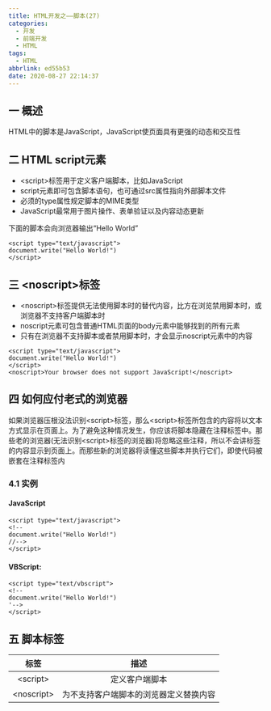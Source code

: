 ```yaml
---
title: HTML开发之——脚本(27)
categories:
  - 开发
  - 前端开发
  - HTML
tags:
  - HTML
abbrlink: ed55b53
date: 2020-08-27 22:14:37
---
```

## 一 概述

HTML中的脚本是JavaScript，JavaScript使页面具有更强的动态和交互性

<!--more-->

## 二 HTML script元素

* \<script>标签用于定义客户端脚本，比如JavaScript
* script元素即可包含脚本语句，也可通过src属性指向外部脚本文件
* 必须的type属性规定脚本的MIME类型
* JavaScript最常用于图片操作、表单验证以及内容动态更新

下面的脚本会向浏览器输出“Hello World”

```
<script type="text/javascript">
document.write("Hello World!")
</script>
```

## 三 \<noscript>标签

* \<noscript>标签提供无法使用脚本时的替代内容，比方在浏览禁用脚本时，或浏览器不支持客户端脚本时
* noscript元素可包含普通HTML页面的body元素中能够找到的所有元素
* 只有在浏览器不支持脚本或者禁用脚本时，才会显示noscript元素中的内容

```
<script type="text/javascript">
document.write("Hello World!")
</script>
<noscript>Your browser does not support JavaScript!</noscript>
```

## 四 如何应付老式的浏览器

如果浏览器压根没法识别\<script>标签，那么\<script>标签所包含的内容将以文本方式显示在页面上。为了避免这种情况发生，你应该将脚本隐藏在注释标签中。那些老的浏览器(无法识别\<script>标签的浏览器)将忽略这些注释，所以不会讲标签的内容显示到页面上。而那些新的浏览器将读懂这些脚本并执行它们，即使代码被嵌套在注释标签内

### 4.1 实例
#### JavaScript

```
<script type="text/javascript">
<!--
document.write("Hello World!")
//-->
</script>
```

#### VBScript:

```
<script type="text/vbscript">
<!--
document.write("Hello World!")
'-->
</script>
```

## 五 脚本标签

|    标签     |                  描述                  |
| :---------: | :------------------------------------: |
|  \<script>  |             定义客户端脚本             |
| \<noscript> | 为不支持客户端脚本的浏览器定义替换内容 |

